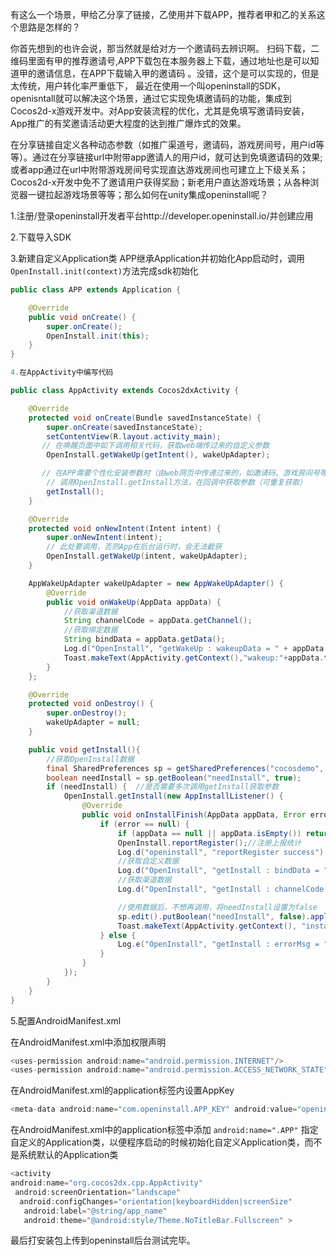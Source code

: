 有这么一个场景，甲给乙分享了链接，乙使用并下载APP，推荐者甲和乙的关系这个思路是怎样的？

你首先想到的也许会说，那当然就是给对方一个邀请码去辨识啊。
扫码下载，二维码里面有甲的推荐邀请号,APP下载包在本服务器上下载，通过地址也是可以知道甲的邀请信息，在APP下载输入甲的邀请码 。没错，这个是可以实现的，但是太传统，用户转化率严重低下， 最近在使用一个叫openinstall的SDK，openisntall就可以解决这个场景，通过它实现免填邀请码的功能，集成到Cocos2d-x游戏开发中。对App安装流程的优化，尤其是免填写邀请码安装，App推广的有奖邀请活动更大程度的达到推广爆炸式的效果。

在分享链接自定义各种动态参数（如推广渠道号，邀请码，游戏房间号，用户id等等）。通过在分享链接url中附带app邀请人的用户id，就可达到免填邀请码的效果;或者app通过在url中附带游戏房间号实现直达游戏房间也可建立上下级关系；Cocos2d-x开发中免不了邀请用户获得奖励；新老用户直达游戏场景；从各种浏览器一键拉起游戏场景等等；那么如何在unity集成openinstall呢？

1.注册/登录openinstall开发者平台http://developer.openinstall.io/并创建应用

2.下载导入SDK

3.新建自定义Application类 APP继承Application并初始化App启动时，调用`OpenInstall.init(context)`方法完成sdk初始化
``` java
public class APP extends Application {

    @Override
    public void onCreate() {
        super.onCreate();
        OpenInstall.init(this);
    }
}

4.在AppActivity中编写代码

public class AppActivity extends Cocos2dxActivity {

    @Override
    protected void onCreate(Bundle savedInstanceState) {
        super.onCreate(savedInstanceState);
        setContentView(R.layout.activity_main);
       // 在唤醒页面中如下调用相关代码，获取web端传过来的自定义参数
        OpenInstall.getWakeUp(getIntent(), wakeUpAdapter);

       // 在APP需要个性化安装参数时（由web网页中传递过来的，如邀请码、游戏房间号等自定义参数），
        // 调用OpenInstall.getInstall方法，在回调中获取参数（可重复获取）
        getInstall();
    }

    @Override
    protected void onNewIntent(Intent intent) {
        super.onNewIntent(intent);
        // 此处要调用，否则App在后台运行时，会无法截获
        OpenInstall.getWakeUp(intent, wakeUpAdapter);
    }

    AppWakeUpAdapter wakeUpAdapter = new AppWakeUpAdapter() {
        @Override
        public void onWakeUp(AppData appData) {
            //获取渠道数据
            String channelCode = appData.getChannel();
            //获取绑定数据
            String bindData = appData.getData();
            Log.d("OpenInstall", "getWakeUp : wakeupData = " + appData.toString());
            Toast.makeText(AppActivity.getContext(),"wakeup:"+appData.toString(),Toast.LENGTH_SHORT).show();
        }
    };

    @Override
    protected void onDestroy() {
        super.onDestroy();
        wakeUpAdapter = null;
    }

    public void getInstall(){
        //获取OpenInstall数据
        final SharedPreferences sp = getSharedPreferences("cocosdemo", MODE_PRIVATE);
        boolean needInstall = sp.getBoolean("needInstall", true);
        if (needInstall) {  //是否需要多次调用getInstall获取参数
            OpenInstall.getInstall(new AppInstallListener() {
                @Override
                public void onInstallFinish(AppData appData, Error error) {
                    if (error == null) {
                        if (appData == null || appData.isEmpty()) return;
                        OpenInstall.reportRegister();//注册上报统计
                        Log.d("openinstall", "reportRegister success");
                        //获取自定义数据
                        Log.d("OpenInstall", "getInstall : bindData = " + appData.getData());
                        //获取渠道数据
                        Log.d("OpenInstall", "getInstall : channelCode = " + appData.getChannel());

                        //使用数据后，不想再调用，将needInstall设置为false
                        sp.edit().putBoolean("needInstall", false).apply();
                        Toast.makeText(AppActivity.getContext(), "install:" + appData.toString(), Toast.LENGTH_SHORT).show();
                    } else {
                        Log.e("OpenInstall", "getInstall : errorMsg = " + error.toString());
                    }
                }
            });
        }
    }
}
```

5.配置AndroidManifest.xml

在AndroidManifest.xml中添加权限声明
``` java
<uses-permission android:name="android.permission.INTERNET"/>
<uses-permission android:name="android.permission.ACCESS_NETWORK_STATE"/>
```

在AndroidManifest.xml的application标签内设置AppKey

``` java
<meta-data android:name="com.openinstall.APP_KEY" android:value="openinstall平台生成的APP_KEY"/>
```


在AndroidManifest.xml中的application标签中添加 `android:name=".APP"` 指定自定义的Application类，以便程序启动的时候初始化自定义Application类，而不是系统默认的Application类

``` java
<activity
android:name="org.cocos2dx.cpp.AppActivity"
 android:screenOrientation="landscape"
  android:configChanges="orientation|keyboardHidden|screenSize"
   android:label="@string/app_name"
   android:theme="@android:style/Theme.NoTitleBar.Fullscreen" >
 ```

最后打安装包上传到openinstall后台测试完毕。
